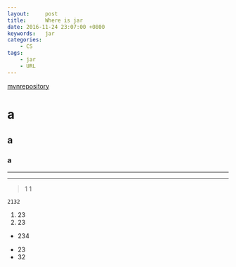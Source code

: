 ```yaml
---
layout:     post
title:      Where is jar 
date: 2016-11-24 23:07:00 +0800
keywords:   jar
categories:   
	- CS
tags:		
	- jar
	- URL
---
```


[mvnrepository](http://mvnrepository.com/)

# a 

## a 
### a 

---

*** 

>1
>1

```
2132
```

1. 23 
2. 23 

* 234 

+ 23 
+ 32

